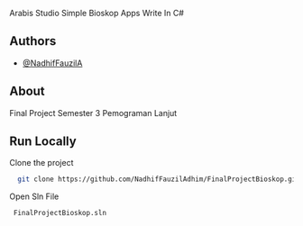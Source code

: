 Arabis Studio Simple Bioskop Apps Write In C#
## Authors

- [@NadhifFauzilA](https://www.github.com/NadhifFauzilAdhim)


## About

Final Project Semester 3 Pemograman Lanjut


## Run Locally

Clone the project

```bash
  git clone https://github.com/NadhifFauzilAdhim/FinalProjectBioskop.git
```

Open Sln File

```bash
 FinalProjectBioskop.sln
```



